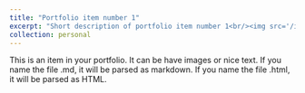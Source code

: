 ```yaml
---
title: "Portfolio item number 1"
excerpt: "Short description of portfolio item number 1<br/><img src='/images/500x300.png'>"
collection: personal
---
```


This is an item in your portfolio. It can be have images or nice text. If you name the file .md, it will be parsed as markdown. If you name the file .html, it will be parsed as HTML. 
